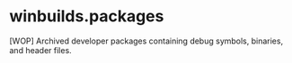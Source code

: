 # winbuilds.packages
[WOP] Archived developer packages containing debug symbols, binaries, and header files.
